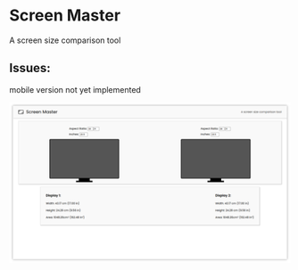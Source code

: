 # Screen Master
A screen size comparison tool

## Issues:
mobile version not yet implemented

![App Screenshot](assets/screenshot.png)
